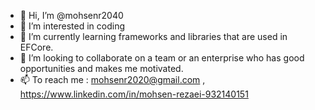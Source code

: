 - 👋 Hi, I’m @mohsenr2040
- 👀 I’m interested in coding
- 🌱 I’m currently learning frameworks and libraries that are used in EFCore.  
- 💞️ I’m looking to collaborate on a team or an enterprise who has good opportunities and makes me motivated. 
- 📫 To reach me : mohsenr2020@gmail.com , https://www.linkedin.com/in/mohsen-rezaei-932140151

<!---
mohsenr2040/mohsenr2040 is a ✨ special ✨ repository because its `README.md` (this file) appears on your GitHub profile.
You can click the Preview link to take a look at your changes.
--->
